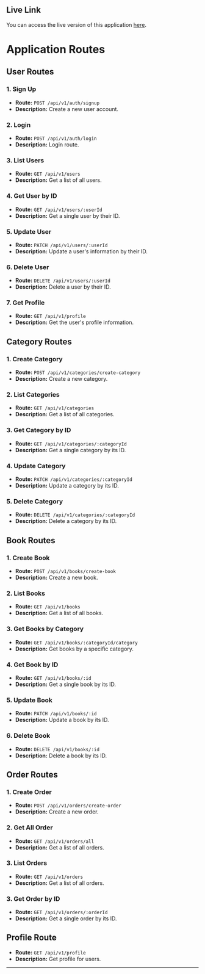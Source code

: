 ## Live Link

You can access the live version of this application [here](https://book_category.com).

# Application Routes

## User Routes

### 1. Sign Up

- **Route:** `POST /api/v1/auth/signup`
- **Description:** Create a new user account.
### 2. Login

- **Route:** `POST /api/v1/auth/login`
- **Description:** Login route.

### 3. List Users

- **Route:** `GET /api/v1/users`
- **Description:** Get a list of all users.

### 4. Get User by ID

- **Route:** `GET /api/v1/users/:userId`
- **Description:** Get a single user by their ID.

### 5. Update User

- **Route:** `PATCH /api/v1/users/:userId`
- **Description:** Update a user's information by their ID.

### 6. Delete User

- **Route:** `DELETE /api/v1/users/:userId`
- **Description:** Delete a user by their ID.

### 7. Get Profile

- **Route:** `GET /api/v1/profile`
- **Description:** Get the user's profile information.

## Category Routes

### 1. Create Category

- **Route:** `POST /api/v1/categories/create-category`
- **Description:** Create a new category.

### 2. List Categories

- **Route:** `GET /api/v1/categories`
- **Description:** Get a list of all categories.

### 3. Get Category by ID

- **Route:** `GET /api/v1/categories/:categoryId`
- **Description:** Get a single category by its ID.

### 4. Update Category

- **Route:** `PATCH /api/v1/categories/:categoryId`
- **Description:** Update a category by its ID.

### 5. Delete Category

- **Route:** `DELETE /api/v1/categories/:categoryId`
- **Description:** Delete a category by its ID.

## Book Routes

### 1. Create Book

- **Route:** `POST /api/v1/books/create-book`
- **Description:** Create a new book.

### 2. List Books

- **Route:** `GET /api/v1/books`
- **Description:** Get a list of all books.

### 3. Get Books by Category

- **Route:** `GET /api/v1/books/:categoryId/category`
- **Description:** Get books by a specific category.

### 4. Get Book by ID

- **Route:** `GET /api/v1/books/:id`
- **Description:** Get a single book by its ID.

### 5. Update Book

- **Route:** `PATCH /api/v1/books/:id`
- **Description:** Update a book by its ID.

### 6. Delete Book

- **Route:** `DELETE /api/v1/books/:id`
- **Description:** Delete a book by its ID.

## Order Routes

### 1. Create Order

- **Route:** `POST /api/v1/orders/create-order`
- **Description:** Create a new order.

### 2. Get All Order

- **Route:** `GET /api/v1/orders/all`
- **Description:** Get a list of all orders.

### 3. List Orders

- **Route:** `GET /api/v1/orders`
- **Description:** Get a list of all orders.

### 3. Get Order by ID

- **Route:** `GET /api/v1/orders/:orderId`
- **Description:** Get a single order by its ID.

## Profile Route

- **Route:** `GET /api/v1/profile`
- **Description:** Get profile for users.

---
